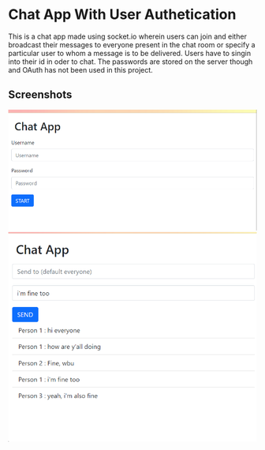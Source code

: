 # Chat App With User Authetication

This is a chat app made using socket.io wherein users can join and either broadcast their messages to everyone present in the chat room or specify a particular user to whom a message is to be delivered. Users have to singin into their id in oder to chat. The passwords are stored on the server though and OAuth has not been used in this project.

## Screenshots

<img src="screenshots/Screenshot-1.png" width="700"/>
<img src="screenshots/Screenshot-2.png" width="700"/>





